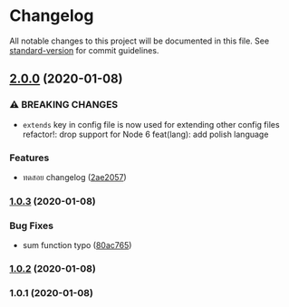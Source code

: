 # Changelog

All notable changes to this project will be documented in this file. See [standard-version](https://github.com/conventional-changelog/standard-version) for commit guidelines.

## [2.0.0](https://github.com/pthongtaem/changelog-tutorial/compare/v1.0.3...v2.0.0) (2020-01-08)


### ⚠ BREAKING CHANGES

* `extends` key in config file is now used for extending other config files
refactor!: drop support for Node 6
feat(lang): add polish language

### Features

* ทดสอย changelog ([2ae2057](https://github.com/pthongtaem/changelog-tutorial/commit/2ae2057e178d4d70bd2cc5a0de08838dcdaf4ac7))

### [1.0.3](https://github.com/pthongtaem/changelog-tutorial/compare/v1.0.2...v1.0.3) (2020-01-08)


### Bug Fixes

* sum function typo ([80ac765](https://github.com/pthongtaem/changelog-tutorial/commit/80ac765cd5d10b2ceb16be2740758aa5aa0f7291))

### [1.0.2](https://github.com/pthongtaem/changelog-tutorial/compare/v1.0.1...v1.0.2) (2020-01-08)

### 1.0.1 (2020-01-08)
